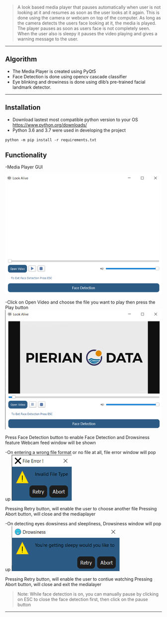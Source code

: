 >A look based media player that pauses automatically when user is not looking at it and resumes as soon as the user looks at it again.
This is done using the camera or webcam on top of the computer. As long as the camera detects the users face looking at it, the media is played. The player pauses as soon as users face is not completely seen. When the user also is sleepy it pauses the video playing and gives a warning message to the user. 

---
## Algorithm
- The Media Player is created using PyQt5
- Face Detection is done using opencv cascade classifier
- Eye blinking and drowiness is done using  dlib’s pre-trained facial landmark detector.

---
## Installation 
- Download lastest most compatible python version to your OS https://www.python.org/downloads/ 
- Python 3.6 and 3.7 were used in developing the project
```
python -m pip install -r requirements.txt
```

## Functionality
-Media Player GUI


![alt text](https://github.com/AbdelrahmanElsherif/look-based-media-player/blob/master/Media_Player/Screenshot%20(178).png?raw=true)








-Click on Open Video and choose the file you want to play then press the Play button 
![alt text](https://github.com/AbdelrahmanElsherif/look-based-media-player/blob/master/Media_Player/Screenshot%20(179).png?raw=true)



Press Face Detection button to enable Face Detection and Drowsiness feature 
Webcam feed window will be shown 

-On entering a wrong file format or no file at all, file error window will pop up 
![alt text](https://github.com/AbdelrahmanElsherif/look-based-media-player/blob/master/Media_Player/Screenshot%20(181).png?raw=true)












Pressing Retry button, will enable the user to choose another file 
Pressing Abort button, will close and the mediaplayer 


-On detecting eyes dowsiness and sleepliness, Drowsiness window will pop up 
![alt text](https://github.com/AbdelrahmanElsherif/look-based-media-player/blob/master/Media_Player/Screenshot%20(182).png?raw=true)









Pressing Retry button, will enable the user to contiue watching 
Pressing Abort button, will close and exit the medialayer  



 
 > Note: While face detection is on, you can manually pause by clicking on ESC to close the face detection first, then click on the pause button
 
---
